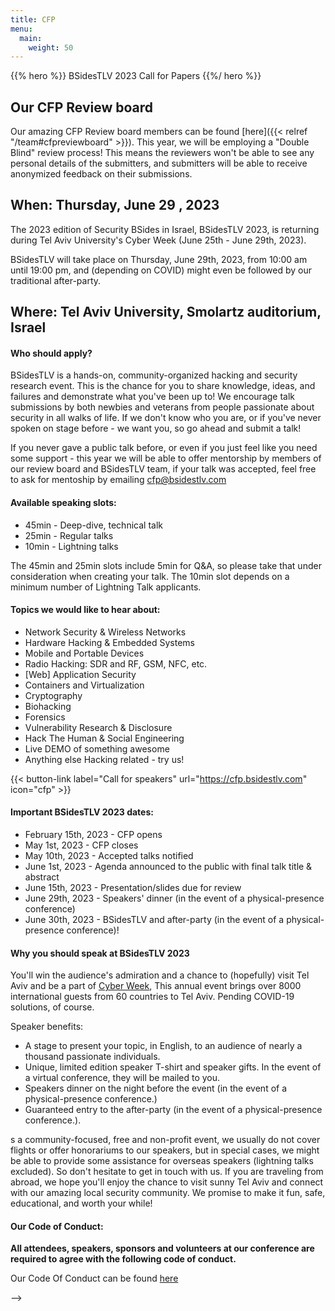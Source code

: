 ```yaml
---
title: CFP
menu:
  main:
    weight: 50
---
```


{{% hero %}}
BSidesTLV 2023 Call for Papers
{{%/ hero %}}

## Our CFP Review board

Our amazing CFP Review board members can be found [here]({{< relref "/team#cfpreviewboard" >}}).
This year, we will be employing a "Double Blind" review process! This means the reviewers won't be able to see any personal details of the submitters, and submitters will be able to receive anonymized feedback on their submissions.

## When: Thursday, June 29 , 2023

The 2023 edition of Security BSides in Israel, BSidesTLV 2023, is returning during Tel Aviv University's Cyber Week (June 25th - June 29th, 2023).

BSidesTLV will take place on Thursday, June 29th, 2023, from 10:00 am until 19:00 pm, and (depending on COVID) might even be followed by our traditional after-party.

## Where: Tel Aviv University, Smolartz auditorium, Israel

#### Who should apply?

BSidesTLV is a hands-on, community-organized hacking and security research event. This is the chance for you to share knowledge, ideas, and failures and demonstrate what you've been up to!
We encourage talk submissions by both newbies and veterans from people passionate about security in all walks of life. If we don't know who you are, or if you've never spoken on stage before - we want you, so go ahead and submit a talk!

If you never gave a public talk before, or even if you just feel like you need some support - this year we will be able to offer mentorship by members of our review board and BSidesTLV team, if your talk was accepted, feel free to ask for mentoship by emailing cfp@bsidestlv.com

#### Available speaking slots:

- 45min - Deep-dive, technical talk
- 25min - Regular talks
- 10min - Lightning talks

The 45min and 25min slots include 5min for Q&A, so please take that under consideration when creating your talk.
The 10min slot depends on a minimum number of Lightning Talk applicants.

#### Topics we would like to hear about:

- Network Security & Wireless Networks
- Hardware Hacking & Embedded Systems
- Mobile and Portable Devices
- Radio Hacking: SDR and RF, GSM, NFC, etc.
- [Web] Application Security
- Containers and Virtualization
- Cryptography
- Biohacking
- Forensics
- Vulnerability Research & Disclosure
- Hack The Human & Social Engineering
- Live DEMO of something awesome
- Anything else Hacking related - try us!

{{< button-link label="Call for speakers" url="https://cfp.bsidestlv.com" icon="cfp" >}}

#### Important BSidesTLV 2023 dates:

- February 15th, 2023 - CFP opens
- May 1st, 2023 - CFP closes
- May 10th, 2023 - Accepted talks notified
- June 1st, 2023 - Agenda announced to the public with final talk title & abstract
- June 15th, 2023 - Presentation/slides due for review
- June 29th, 2023 - Speakers' dinner (in the event of a physical-presence conference)
- June 30th, 2023 - BSidesTLV and after-party (in the event of a physical-presence conference)!

#### Why you should speak at BSidesTLV 2023

You'll win the audience's admiration and a chance to (hopefully) visit Tel Aviv and be a part of [Cyber Week][cyberweek], This annual event brings over 8000 international guests from 60 countries to Tel Aviv. Pending COVID-19 solutions, of course.

Speaker benefits:

- A stage to present your topic, in English, to an audience of nearly a thousand passionate individuals.
- Unique, limited edition speaker T-shirt and speaker gifts. In the event of a virtual conference, they will be mailed to you.
- Speakers dinner on the night before the event (in the event of a physical-presence conference.)
- Guaranteed entry to the after-party (in the event of a physical-presence conference.).

s a community-focused, free and non-profit event, we usually do not cover flights or offer honorariums to our speakers, but in special cases, we might be able to provide some assistance for overseas speakers (lightning talks excluded). So don't hesitate to get in touch with us.
If you are traveling from abroad, we hope you'll enjoy the chance to visit sunny Tel Aviv and connect with our amazing local security community. We promise to make it fun, safe, educational, and worth your while!

#### Our Code of Conduct:

**All attendees, speakers, sponsors and volunteers at our conference are required to agree with the following code of conduct.**

Our Code Of Conduct can be found [here][coc-url]

[smolarz-url]: https://english.tau.ac.il/campus/smolarz_auditorium
[smolarz-map]: https://www.google.com/maps/place/Tel+Aviv+University+Smolarz+Auditorium/@32.1103563,34.8042639,15z/data=!4m5!3m4!1s0x0:0x57e1b1e76143c7f7!8m2!3d32.1103563!4d34.8042639
[cyberweek]: https://cyberweek.tau.ac.il/
[coc-url]: /code-of-conduct
 -->

